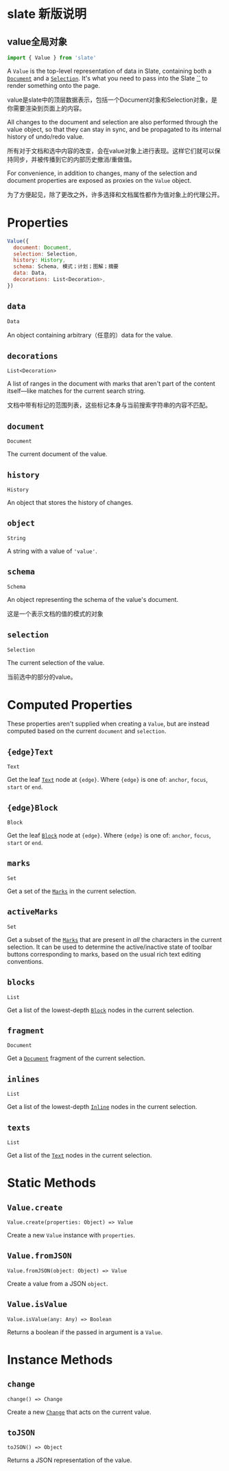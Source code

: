 # slate 新版说明

## value全局对象

```js
import { Value } from 'slate'
```

A `Value` is the top-level representation of data in Slate, containing both a [`Document`](https://docs.slatejs.org/slate-core/document) and a [`Selection`](https://docs.slatejs.org/slate-core/selection). It's what you need to pass into the Slate [``](https://docs.slatejs.org/slate-react/editor) to render something onto the page.

value是slate中的顶层数据表示，包括一个Document对象和Selection对象，是你需要渲染到页面上的内容。



All changes to the document and selection are also performed through the value object, so that they can stay in sync, and be propagated to its internal history of undo/redo value.

所有对于文档和选中内容的改变，会在value对象上进行表现。这样它们就可以保持同步，并被传播到它的内部历史撤消/重做值。



For convenience, in addition to changes, many of the selection and document properties are exposed as proxies on the `Value` object.

为了方便起见，除了更改之外，许多选择和文档属性都作为值对象上的代理公开。



# Properties

```js
Value({
  document: Document,
  selection: Selection,
  history: History,
  schema: Schema, 模式；计划；图解；摘要
  data: Data,
  decorations: List<Decoration>,
})
```

## `data`

`Data`

An object containing arbitrary（任意的）data for the value.

## `decorations`

`List<Decoration>`

A list of ranges in the document with marks that aren't part of the content itself—like matches for the current search string.

文档中带有标记的范围列表，这些标记本身与当前搜索字符串的内容不匹配。

## `document`

`Document`

The current document of the value.

## `history`

`History`

An object that stores the history of changes.

## `object`

`String`

A string with a value of `'value'`.

## `schema`

`Schema`

An object representing the schema of the value's document.

这是一个表示文档的值的模式的对象

## `selection`

`Selection`

The current selection of the value.

当前选中的部分的value。

# Computed Properties

These properties aren't supplied when creating a `Value`, but are instead computed based on the current `document` and `selection`.

## `{edge}Text`

`Text`

Get the leaf [`Text`](https://docs.slatejs.org/slate-core/text) node at `{edge}`. Where `{edge}` is one of: `anchor`, `focus`, `start` or `end`.

## `{edge}Block`

`Block`

Get the leaf [`Block`](https://docs.slatejs.org/slate-core/block) node at `{edge}`. Where `{edge}` is one of: `anchor`, `focus`, `start` or `end`.

## `marks`

`Set`

Get a set of the [`Marks`](https://docs.slatejs.org/slate-core/mark) in the current selection.

## `activeMarks`

`Set`

Get a subset of the [`Marks`](https://docs.slatejs.org/slate-core/mark) that are present in *all* the characters in the current selection. It can be used to determine the active/inactive state of toolbar buttons corresponding to marks, based on the usual rich text editing conventions.

## `blocks`

`List`

Get a list of the lowest-depth [`Block`](https://docs.slatejs.org/slate-core/block) nodes in the current selection.

## `fragment`

`Document`

Get a [`Document`](https://docs.slatejs.org/slate-core/document) fragment of the current selection.

## `inlines`

`List`

Get a list of the lowest-depth [`Inline`](https://docs.slatejs.org/slate-core/inline) nodes in the current selection.

## `texts`

`List`

Get a list of the [`Text`](https://docs.slatejs.org/slate-core/text) nodes in the current selection.

# Static Methods

## `Value.create`

`Value.create(properties: Object) => Value`

Create a new `Value` instance with `properties`.

## `Value.fromJSON`

`Value.fromJSON(object: Object) => Value`

Create a value from a JSON `object`.

## `Value.isValue`

`Value.isValue(any: Any) => Boolean`

Returns a boolean if the passed in argument is a `Value`.

# Instance Methods

## `change`

`change() => Change`

Create a new [`Change`](https://docs.slatejs.org/slate-core/change) that acts on the current value.

## `toJSON`

`toJSON() => Object`

Returns a JSON representation of the value.